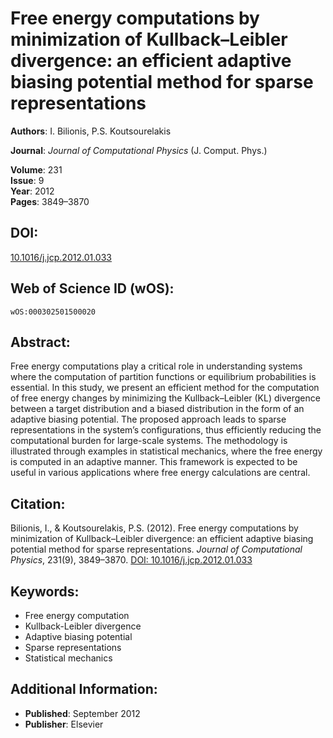 # Free energy computations by minimization of Kullback–Leibler divergence: an efficient adaptive biasing potential method for sparse representations

**Authors**: I. Bilionis, P.S. Koutsourelakis

**Journal**: *Journal of Computational Physics* (J. Comput. Phys.)

**Volume**: 231  
**Issue**: 9  
**Year**: 2012  
**Pages**: 3849–3870

## DOI:
[10.1016/j.jcp.2012.01.033](http://dx.doi.org/10.1016/j.jcp.2012.01.033)

## Web of Science ID (wOS):
`wOS:000302501500020`

## Abstract:
Free energy computations play a critical role in understanding systems where the computation of partition functions or equilibrium probabilities is essential. In this study, we present an efficient method for the computation of free energy changes by minimizing the Kullback–Leibler (KL) divergence between a target distribution and a biased distribution in the form of an adaptive biasing potential. The proposed approach leads to sparse representations in the system’s configurations, thus efficiently reducing the computational burden for large-scale systems. The methodology is illustrated through examples in statistical mechanics, where the free energy is computed in an adaptive manner. This framework is expected to be useful in various applications where free energy calculations are central.

## Citation:
Bilionis, I., & Koutsourelakis, P.S. (2012). Free energy computations by minimization of Kullback–Leibler divergence: an efficient adaptive biasing potential method for sparse representations. *Journal of Computational Physics*, 231(9), 3849–3870. [DOI: 10.1016/j.jcp.2012.01.033](http://dx.doi.org/10.1016/j.jcp.2012.01.033)

## Keywords:
- Free energy computation
- Kullback-Leibler divergence
- Adaptive biasing potential
- Sparse representations
- Statistical mechanics

## Additional Information:
- **Published**: September 2012
- **Publisher**: Elsevier
